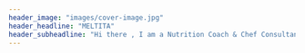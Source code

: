 ```yaml
---
header_image: "images/cover-image.jpg"
header_headline: "MELTITA"
header_subheadline: "Hi there , I am a Nutrition Coach & Chef Consultant"
---
```

